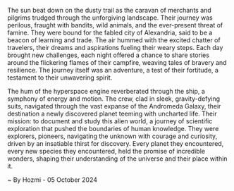 
The sun beat down on the dusty trail as the caravan of merchants and pilgrims trudged through the unforgiving landscape. Their journey was perilous, fraught with bandits, wild animals, and the ever-present threat of famine. They were bound for the fabled city of Alexandria, said to be a beacon of learning and trade. The air hummed with the excited chatter of travelers, their dreams and aspirations fueling their weary steps. Each day brought new challenges, each night offered a chance to share stories around the flickering flames of their campfire, weaving tales of bravery and resilience. The journey itself was an adventure, a test of their fortitude, a testament to their unwavering spirit.

The hum of the hyperspace engine reverberated through the ship, a symphony of energy and motion. The crew, clad in sleek, gravity-defying suits, navigated through the vast expanse of the Andromeda Galaxy, their destination a newly discovered planet teeming with uncharted life.  Their mission: to document and study this alien world, a journey of scientific exploration that pushed the boundaries of human knowledge.  They were explorers, pioneers, navigating the unknown with courage and curiosity, driven by an insatiable thirst for discovery. Every planet they encountered, every new species they encountered, held the promise of incredible wonders, shaping their understanding of the universe and their place within it. 

~ By Hozmi - 05 October 2024
